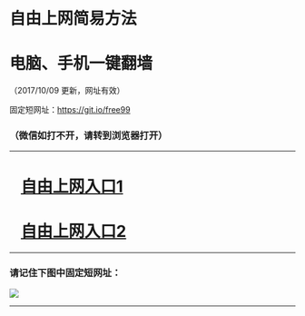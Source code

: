 ﻿# 自由上网简易方法

# 电脑、手机一键翻墙

（2017/10/09 更新，网址有效）

固定短网址：https://git.io/free99

### （微信如打不开，请转到浏览器打开）


***





# &nbsp;&nbsp; <a href="http://ft2015421141.fwq-tz-1001.info/fwqtz01.html?t=100900122227 " target="_blank">自由上网入口1</a>
# &nbsp;&nbsp; <a href="http://ft2694031528.fwq-tz-1002.info/fwqtz02.html?t=10090012043 " target="_blank">自由上网入口2</a>
***

### 请记住下图中固定短网址：

<img src="https://s3-us-west-2.amazonaws.com/fwq-1001/yjfq-20170905okok.png" /> 


***

